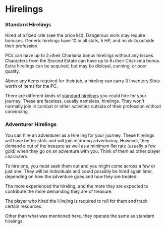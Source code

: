 # Hirelings 

### Standard Hirelings

Hired at a fixed rate (see the price list). Dangerous work may
require bonuses. Generic hirelings have 10 in all stats, 5 HP, and
no skills outside their profession.

PCs can have up to 2+their Charisma bonus hirelings without
any issues. Characters from the Second Estate can have up to
6+their Charisma bonus. Extra hirelings can be acquired, but
may be disloyal, cunning, or poor quality.

Above any items required for their job, a hireling can carry 3
Inventory Slots worth of items for the PC.

There are different kinds of [standard hirelings](../store#hirelings) 
you could hire for your journey. 
These are faceless, usually nameless, hirelings. They won't normally join in
combat or other activities outside of their profession without convincing. 

### Adventurer Hirelings

You can hire an adventurer as a Hireling for your journey. 
These hirelings will have better stats and will join in during adventuring.
However, they demand a cut of the treasure as well as a minimum flat rate 
(usually a few gold) when they go on an adventure with you.
Think of them as other player characters. 

To hire one, you must seek them out and you might come across a few or just
one. They will be individuals and could possibly be hired again later,
depending on how the adventure goes and how they are treated. 

The more experienced the hireling, 
and the more they are expected to contribute 
the more demanding they are of treasure. 

The player who hired the Hireling is required to roll for them and track
certain resources. 

Other than what was mentioned here, they operate the same as standard
hirelings.
